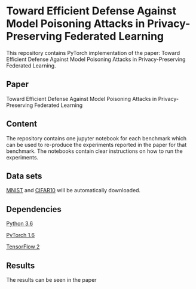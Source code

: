 # Toward Efficient Defense Against Model Poisoning Attacks in Privacy-Preserving Federated Learning
This repository contains PyTorch implementation of the paper: Toward Efficient Defense Against Model Poisoning Attacks in Privacy-Preserving Federated Learning.

## Paper 

Toward Efficient Defense Against Model Poisoning Attacks in Privacy-Preserving Federated Learning

## Content
The repository contains one jupyter notebook for each benchmark which can be used to re-produce the experiments reported in the paper for that benchmark. The notebooks contain clear instructions on how to run the experiments. 

## Data sets
[MNIST](http://yann.lecun.com/exdb/mnist/) and [CIFAR10](https://www.cs.toronto.edu/~kriz/cifar.html) will be automatically downloaded.


## Dependencies

[Python 3.6](https://www.anaconda.com/download)

[PyTorch 1.6](https://pytorch.org/)

[TensorFlow 2](https://www.tensorflow.org/)


## Results

 The results can be seen in the paper
